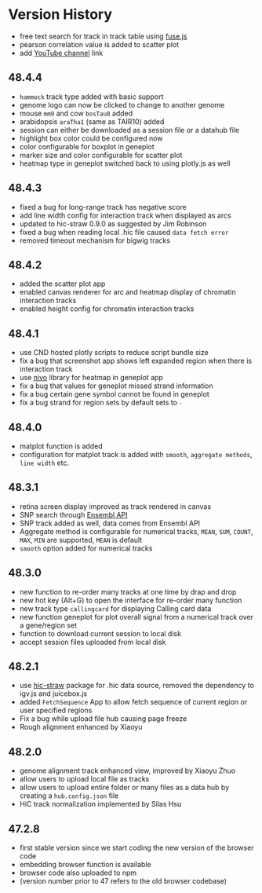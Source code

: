 # Version History

* free text search for track in track table using [fuse.js](https://fusejs.io/)
* pearson correlation value is added to scatter plot
* add [YouTube channel](https://www.youtube.com/channel/UCnGVWbxJv-DPDCAFDQ1oFQA) link

## 48.4.4

* `hammock` track type added with basic support
* genome logo can now be clicked to change to another genome
* mouse `mm9` and cow `bosTau8` added
* arabidopsis `araTha1` (same as TAIR10) added
* session can either be downloaded as a session file or a datahub file
* highlight box color could be configured now
* color configurable for boxplot in geneplot
* marker size and color configurable for scatter plot
* heatmap type in geneplot switched back to using plotly.js as well

## 48.4.3

* fixed a bug for long-range track has negative score
* add line width config for interaction track when displayed as arcs
* updated to hic-straw 0.9.0 as suggested by Jim Robinson
* fixed a bug when reading local .hic file caused `data fetch error`
* removed timeout mechanism for bigwig tracks

## 48.4.2

* added the scatter plot app
* enabled canvas renderer for arc and heatmap display of chromatin interaction tracks
* enabled height config for chromatin interaction tracks

## 48.4.1

* use CND hosted plotly scripts to reduce script bundle size
* fix a bug that screenshot app shows left expanded region when there is interaction track
* use [nivo](https://github.com/plouc/nivo) library for heatmap in geneplot app
* fix a bug that values for geneplot missed strand information
* fix a bug certain gene symbol cannot be found in geneplot
* fix a bug strand for region sets by default sets to `-`

## 48.4.0

* matplot function is added
* configuration for matplot track is added with `smooth`, `aggregate methods`, `line width` etc.

## 48.3.1

* retina screen display improved as track rendered in canvas
* SNP search through [Ensembl API](https://rest.ensembl.org)
* SNP track added as well, data comes from Ensembl API
* Aggregate method is configurable for numerical tracks, `MEAN`, `SUM`, `COUNT`, `MAX`, `MIN` are supported, `MEAN` is default
* `smooth` option added for numerical tracks

## 48.3.0

* new function to re-order many tracks at one time by drap and drop
* new hot key (Alt+G) to open the interface for re-order many function
* new track type `callingcard` for displaying Calling card data
* new function geneplot for plot overall signal from a numerical track over a gene/region set
* function to download current session to local disk
* accept session files uploaded from local disk

## 48.2.1

* use [hic-straw](https://github.com/igvteam/hic-straw) package for .hic data source, removed the dependency to igv.js and juicebox.js
* added `FetchSequence` App to allow fetch sequence of current region or user specified regions
* Fix a bug while upload file hub causing page freeze
* Rough alignment enhanced by Xiaoyu

## 48.2.0

* genome alignment track enhanced view, improved by Xiaoyu Zhuo
* allow users to upload local file as tracks
* allow users to upload entire folder or many files as a data hub by creating a `hub.config.json` file
* HiC track normalization implemented by Silas Hsu

## 47.2.8

* first stable version since we start coding the new version of the browser code
* embedding browser function is available
* browser code also uploaded to npm
* (version number prior to 47 refers to the old browser codebase)
